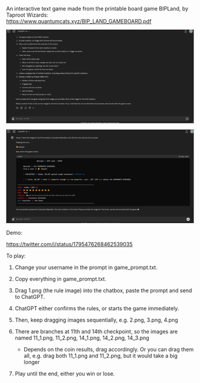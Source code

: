 An interactive text game made from the printable board game BIPLand, by Taproot Wizards: https://www.quantumcats.xyz/BIP_LAND_GAMEBOARD.pdf

![GameUI](screenshots/game_start.png)

![GameUI](screenshots/game_gui.png)

Demo:

https://twitter.com/i/status/1795476268462539035

To play:

1. Change your username in the prompt in game_prompt.txt.

2. Copy everything in game_prompt.txt.

3. Drag 1.png (the rule image) into the chatbox, paste the prompt and send to ChatGPT. 

4. ChatGPT either confirms the rules, or starts the game immediately.

5. Then, keep dragging images sequentially, e.g. 2.png, 3.png, 4.png

6. There are branches at 11th and 14th checkpoint, so the images are named 11_1.png, 11_2.png, 14_1.png, 14_2.png, 14_3.png
   
   - Depends on the coin results, drag accordingly. Or you can drag them all, e.g. drag both 11_1.png and 11_2.png, but it would take a big longer
   
7. Play until the end, either you win or lose.
